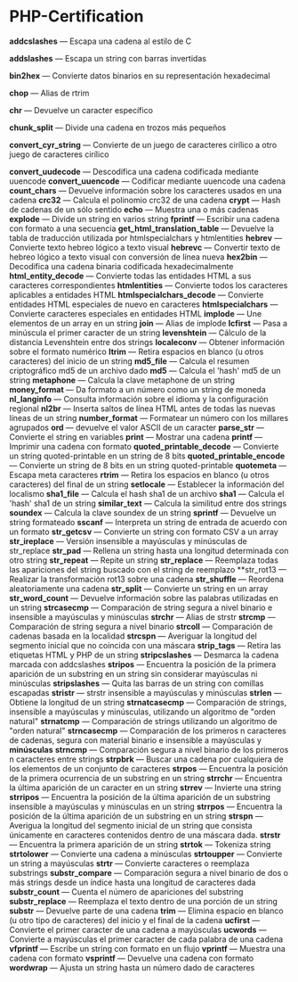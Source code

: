 # PHP-Certification


**addcslashes**  — Escapa una cadena al estilo de C

**addslashes** — Escapa un string con barras invertidas

**bin2hex** — Convierte datos binarios en su representación hexadecimal

**chop** — Alias de rtrim

**chr** — Devuelve un caracter específico

**chunk_split** — Divide una cadena en trozos más pequeños

**convert_cyr_string** — Convierte de un juego de caracteres cirílico a otro juego de caracteres cirílico

**convert_uudecode** — Descodifica una cadena codificada mediante uuencode
**convert_uuencode** — Codificar mediante uuencode una cadena
**count_chars** — Devuelve información sobre los caracteres usados en una cadena
**crc32** — Calcula el polinomio crc32 de una cadena
**crypt** — Hash de cadenas de un sólo sentido
**echo** — Muestra una o más cadenas
**explode** — Divide un string en varios string
**fprintf** — Escribir una cadena con formato a una secuencia
**get_html_translation_table** — Devuelve la tabla de traducción utilizada por htmlspecialchars y htmlentities
**hebrev** — Convierte texto hebreo lógico a texto visual
**hebrevc** — Convertir texto de hebreo lógico a texto visual con conversión de línea nueva
**hex2bin** — Decodifica una cadena binaria codificada hexadecimalmente
**html_entity_decode** — Convierte todas las entidades HTML a sus caracteres correspondientes
**htmlentities** — Convierte todos los caracteres aplicables a entidades HTML
**htmlspecialchars_decode** — Convierte entidades HTML especiales de nuevo en caracteres
**htmlspecialchars** — Convierte caracteres especiales en entidades HTML
**implode** — Une elementos de un array en un string
**join** — Alias de implode
**lcfirst** — Pasa a minúscula el primer caracter de un string
**levenshtein** — Cálculo de la distancia Levenshtein entre dos strings
**localeconv** — Obtener información sobre el formato numérico
**ltrim** — Retira espacios en blanco (u otros caracteres) del inicio de un string
**md5_file** — Calcula el resumen criptográfico md5 de un archivo dado
**md5** — Calcula el 'hash' md5 de un string
**metaphone** — Calcula la clave metaphone de un string
**money_format** — Da formato a un número como un string de moneda
**nl_langinfo** — Consulta información sobre el idioma y la configuración regional
**nl2br** — Inserta saltos de línea HTML antes de todas las nuevas líneas de un string
**number_format** — Formatear un número con los millares agrupados
**ord** — devuelve el valor ASCII de un caracter
**parse_str** — Convierte el string en variables
**print** — Mostrar una cadena
**printf** — Imprimir una cadena con formato
**quoted_printable_decode** — Convierte un string quoted-printable en un string de 8 bits
**quoted_printable_encode** — Convierte un string de 8 bits en un string quoted-printable
**quotemeta** — Escapa meta caracteres
**rtrim** — Retira los espacios en blanco (u otros caracteres) del final de un string
**setlocale** — Establecer la información del localismo
**sha1_file** — Calcula el hash sha1 de un archivo
**sha1** — Calcula el 'hash' sha1 de un string
**similar_text** — Calcula la similitud entre dos strings
**soundex** — Calcula la clave soundex de un string
**sprintf** — Devuelve un string formateado
**sscanf** — Interpreta un string de entrada de acuerdo con un formato
**str_getcsv** — Convierte un string con formato CSV a un array
**str_ireplace** — Versión insensible a mayúsculas y minúsculas de str_replace
**str_pad** — Rellena un string hasta una longitud determinada con otro string
**str_repeat** — Repite un string
**str_replace** — Reemplaza todas las apariciones del string buscado con el string de reemplazo
**str_rot13 — Realizar la transformación rot13 sobre una cadena
**str_shuffle** — Reordena aleatoriamente una cadena
**str_split** — Convierte un string en un array
**str_word_count** — Devuelve información sobre las palabras utilizadas en un string
**strcasecmp** — Comparación de string segura a nivel binario e insensible a mayúsculas y minúsculas
**strchr** — Alias de strstr
**strcmp** — Comparación de string segura a nivel binario
**strcoll** — Comparación de cadenas basada en la localidad
**strcspn** — Averiguar la longitud del segmento inicial que no coincida con una máscara
**strip_tags** — Retira las etiquetas HTML y PHP de un string
**stripcslashes** — Desmarca la cadena marcada con addcslashes
**stripos** — Encuentra la posición de la primera aparición de un substring en un string sin considerar mayúsculas ni minúsculas
**stripslashes** — Quita las barras de un string con comillas escapadas
**stristr** — strstr insensible a mayúsculas y minúsculas
**strlen** — Obtiene la longitud de un string
**strnatcasecmp** — Comparación de strings, insensible a mayúsculas y minúsculas, utilizando un algoritmo de "orden natural"
**strnatcmp** — Comparación de strings utilizando un algoritmo de "orden natural"
**strncasecmp** — Comparación de los primeros n caracteres de cadenas, segura con material binario e insensible a mayúsculas y **minúsculas**
**strncmp** — Comparación segura a nivel binario de los primeros n caracteres entre strings
**strpbrk** — Buscar una cadena por cualquiera de los elementos de un conjunto de caracteres
**strpos** — Encuentra la posición de la primera ocurrencia de un substring en un string
**strrchr** — Encuentra la última aparición de un caracter en un string
**strrev** — Invierte una string
**strripos** — Encuentra la posición de la última aparición de un substring insensible a mayúsculas y minúsculas en un string
**strrpos** — Encuentra la posición de la última aparición de un substring en un string
**strspn** — Averigua la longitud del segmento inicial de un string que consista únicamente en caracteres contenidos dentro de una máscara dada.
**strstr** — Encuentra la primera aparición de un string
**strtok** — Tokeniza string
**strtolower** — Convierte una cadena a minúsculas
**strtoupper** — Convierte un string a mayúsculas
**strtr** — Convierte caracteres o reemplaza substrings
**substr_compare** — Comparación segura a nivel binario de dos o más strings desde un índice hasta una longitud de caracteres dada
**substr_count** — Cuenta el número de apariciones del substring
**substr_replace** — Reemplaza el texto dentro de una porción de un string
**substr** — Devuelve parte de una cadena
**trim** — Elimina espacio en blanco (u otro tipo de caracteres) del inicio y el final de la cadena
**ucfirst** — Convierte el primer caracter de una cadena a mayúsculas
**ucwords** — Convierte a mayúsculas el primer caracter de cada palabra de una cadena
**vfprintf** — Escribe un string con formato en un flujo
**vprintf** — Muestra una cadena con formato
**vsprintf** — Devuelve una cadena con formato
**wordwrap** — Ajusta un string hasta un número dado de caracteres
